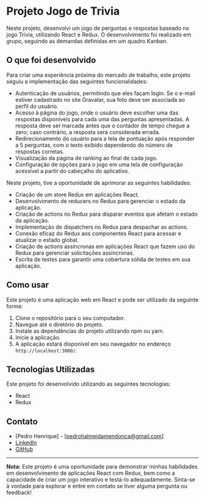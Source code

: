 # Projeto Jogo de Trivia

Neste projeto, desenvolvi um jogo de perguntas e respostas baseado no jogo Trivia, utilizando React e Redux. O desenvolvimento foi realizado em grupo, seguindo as demandas definidas em um quadro Kanban.

## O que foi desenvolvido

Para criar uma experiência próxima do mercado de trabalho, este projeto seguiu a implementação das seguintes funcionalidades:

- Autenticação de usuários, permitindo que eles façam login. Se o e-mail estiver cadastrado no site Gravatar, sua foto deve ser associada ao perfil do usuário.
- Acesso à página do jogo, onde o usuário deve escolher uma das respostas disponíveis para cada uma das perguntas apresentadas. A resposta deve ser marcada antes que o contador de tempo chegue a zero; caso contrário, a resposta será considerada errada.
- Redirecionamento do usuário para a tela de pontuação após responder a 5 perguntas, com o texto exibido dependendo do número de respostas corretas.
- Visualização da página de ranking ao final de cada jogo.
- Configuração de opções para o jogo em uma tela de configuração acessível a partir do cabeçalho do aplicativo.

Neste projeto, tive a oportunidade de aprimorar as seguintes habilidades:

- Criação de um store Redux em aplicações React.
- Desenvolvimento de reducers no Redux para gerenciar o estado da aplicação.
- Criação de actions no Redux para disparar eventos que afetam o estado da aplicação.
- Implementação de dispatchers no Redux para despachar as actions.
- Conexão eficaz do Redux aos componentes React para acessar e atualizar o estado global.
- Criação de actions assíncronas em aplicações React que fazem uso do Redux para gerenciar solicitações assíncronas.
- Escrita de testes para garantir uma cobertura sólida de testes em sua aplicação.

## Como usar

Este projeto é uma aplicação web em React e pode ser utilizado da seguinte forma:

1. Clone o repositório para o seu computador.
2. Navegue até o diretório do projeto.
3. Instale as dependências do projeto utilizando npm ou yarn.
4. Inicie a aplicação.
5. A aplicação estará disponível em seu navegador no endereço `http://localhost:3000/`.

## Tecnologias Utilizadas

Este projeto foi desenvolvido utilizando as seguintes tecnologias:

- React
- Redux

## Contato

- [Pedro Henrique] - [pedrohalmeidamendonca@gmail.com]
- [LinkedIn](https://www.linkedin.com/in/pedrohxiv/)
- [GitHub](https://github.com/pedrohxiv)

---

**Nota:** Este projeto é uma oportunidade para demonstrar minhas habilidades em desenvolvimento de aplicações React com Redux, bem como a capacidade de criar um jogo interativo e testá-lo adequadamente. Sinta-se à vontade para explorar e entre em contato se tiver alguma pergunta ou feedback!

